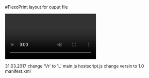 #FlexoPrint layout for ouput file

![ai_layout](layout_demo.avi)

31.03.2017
change 'Vr' to 'L'
main.js
hostscript.js
change versin to 1.0
manifest.xml
